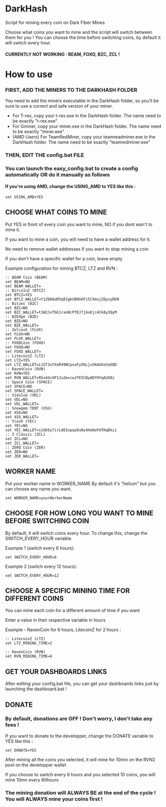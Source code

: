 

# DarkHash

Script for mining every coin on Dark Fiber Mines

Choose what coins you want to mine and the script will switch between them for you !
You can choose the time before switching coins, by default it will switch every hour.
#### CURRENTLY NOT WORKING : BEAM, FOXD, BZC, ZCL !

# How to use

### FIRST, ADD THE MINERS TO THE DARKHASH FOLDER
You need to add the miners executable in the DarkHash folder, so you'll be sure to use a correct and safe version of your miner.
 - For T-rex, copy your t-rex.exe in the DarkHash folder. The name need to be exactly "t-rex.exe"
- For Gminer, copy your miner.exe in the DarkHash folder. The name need to be exactly "miner.exe"
- (AMD Users) For TeamRedMiner, copy your teamreadminer.exe in the DarkHash folder. The name need to be exactly "teamredminer.exe"

### THEN, EDIT THE config.bat FILE
### You can launch the easy_config.bat to create a config automatically OR do it manually as follows

#### If you're using AMD, change the USING_AMD to YES like this :
	set USING_AMD=YES

## CHOOSE WHAT COINS TO MINE

Put YES in front of every coin you want to mine, NO if you dont wan't to mine it.

If you want to mine a coin, you will need to have a wallet address for it.

No need to remove wallet addresses if you want to stop mining a coin

If you don't have a specific wallet for a coin, leave empty


Example configuration for mining BTCZ, LTZ and RVN  :

	:: BEAM Coin (BEAM)
	set BEAM=NO
	set BEAM_WALLET=
	:: BitcoinZ (BTCZ)
	set BTCZ=YES
	set BTCZ_WALLET=t1ZQ68aM3q81gkUB9G6Fi5CXmujZQysyDEN
	:: Bitzec (BZC)
	set BZC=NO
	set BZC_WALLET=t1W2JvfbE1ranBcPfDJ7jbuKjc4Ck8y3QyM
	:: BZEdge (BZE)
	set BZE=NO
	set BZE_WALLET=
	:: Zelcash (FLUX)
	set FLUX=NO
	set FLUX_WALLET=
	:: FOXDCoin (FOXD)
	set FOXD=NO
	set FOXD_WALLET=
	:: LitecoinZ (LTZ)
	set LTZ=YES
	set LTZ_WALLET=L1GT3uYXeR49NCpxuFyX6LjutKmGXoVaXQD
	:: RavenCoin (RVN)
	set RVN=YES
	set RVN_WALLET=RSx44cGP1Ju2mccwJfE5CByADYHYqA2U8z
	:: Space Coin (SPACE)
	set SPACE=NO
	set SPACE_WALLET=
	:: Vidulum (VDL)
	set VDL=NO
	set VDL_WALLET=
	:: Snowgem TENT (XSG)
	set XSG=NO
	set XSG_WALLET=
	:: Ycash (YEC)
	set YEC=NO
	set YEC_WALLET=s1Ub5y7irLd61npqxDuNz4Xm6eFmTHqDkiz
	:: Z Classic (ZCL)
	set ZCL=NO
	set ZCL_WALLET=
	:: ZERO Coin (ZER)
	set ZER=NO
	set ZER_WALLET=

## WORKER NAME 
Put your worker name in WORKER_NAME
By default it's "helium" but you can choose any name you want.

	set WORKER_NAME=yourWorkerName

## CHOOSE FOR HOW LONG YOU WANT TO MINE BEFORE SWITCHING COIN

By default, it will switch coins every hour.
To change this, change the SWITCH_EVERY_HOUR variable.

Example 1 (switch every 6 hours):
	
	set SWITCH_EVERY_HOUR=6
	
Example 2 (switch every 12 hours):

	set SWITCH_EVERY_HOUR=12

## CHOOSE A SPECIFIC MINING TIME FOR DIFFERENT COINS

You can mine each coin for a different amount of time if you want

Enter a value in their respective variable in hours

Example - RavenCoin for 6 hours, LitecoinZ for 2 hours :

	:: LitecoinZ (LTZ)
	set LTZ_MINING_TIME=2
	
	:: RavenCoin (RVN)
	set RVN_MINING_TIME=6
	
	
## GET YOUR DASHBOARDS LINKS

After editing your config.bat file, you can get your dashboards links just by launching the dashboard.bat !


## DONATE
### By default, donations are OFF ! Don't worry, I don't take any fees !
If you want to donate to the developper, change the DONATE variable to YES like this :

	set DONATE=YES

After mining all the coins you selected, it will mine for 10min on the RVN2 pool on the developper wallet

If you choose to switch every 6 hours and you selected 10 coins, you will mine 10mn every 60hours
### The mining donation will ALWAYS BE at the end of the cycle ! You will ALWAYS mine your coins first !
